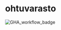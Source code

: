 # ohtuvarasto  

![GHA_workflow_badge](https://github.com/MatiasSinisalo/ohtuvarasto/workflows/CI/badge.svg)
